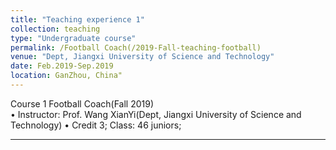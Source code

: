 ```yaml
---
title: "Teaching experience 1"
collection: teaching
type: "Undergraduate course"
permalink: /Football Coach(/2019-Fall-teaching-football)
venue: "Dept, Jiangxi University of Science and Technology"
date: Feb.2019-Sep.2019
location: GanZhou, China"
---
```




Course 1       Football Coach(Fall 2019)                                                           
              •  Instructor: Prof. Wang XianYi(Dept, Jiangxi University of Science and Technology)
              •  Credit 3; Class: 46  juniors;
              
---              



